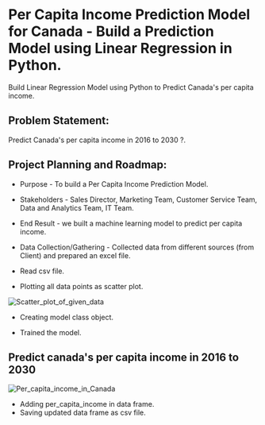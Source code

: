 # Per Capita Income Prediction Model for Canada - Build a Prediction Model using Linear Regression in Python.

Build Linear Regression Model using Python to Predict Canada's per capita income.


## Problem Statement:
Predict Canada's per capita income in 2016 to 2030 ?.

## Project Planning and Roadmap:

- Purpose - To build a Per Capita Income Prediction Model.

- Stakeholders - Sales Director, Marketing Team, Customer Service Team, Data and Analytics Team, IT Team. 

- End Result - we built a machine learning model to predict per capita income.

- Data Collection/Gathering - Collected data from different sources (from Client) and prepared an excel file. 

- Read csv file.

- Plotting all data points as scatter plot.

![Scatter_plot_of_given_data](https://user-images.githubusercontent.com/122977758/227458288-c8ea0993-09ff-4b1f-b6b4-bfc58697e923.png)

- Creating model class object.

- Trained the model.
## Predict canada's per capita income in 2016 to 2030 

![Per_capita_income_in_Canada](https://user-images.githubusercontent.com/122977758/227459434-44020d6b-b612-4ff2-a872-65638efae5c4.png)
- Adding per_capita_income in data frame.
- Saving updated data frame as csv file.
